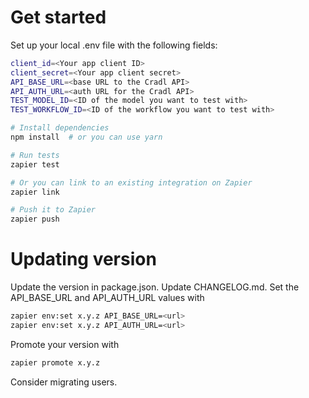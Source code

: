 # Get started
Set up your local .env file with the following fields:
```bash
client_id=<Your app client ID>
client_secret=<Your app client secret>
API_BASE_URL=<base URL to the Cradl API>
API_AUTH_URL=<auth URL for the Cradl API>
TEST_MODEL_ID=<ID of the model you want to test with>
TEST_WORKFLOW_ID=<ID of the workflow you want to test with>
```

```bash
# Install dependencies
npm install  # or you can use yarn

# Run tests
zapier test

# Or you can link to an existing integration on Zapier
zapier link

# Push it to Zapier
zapier push
```

# Updating version

Update the version in package.json. 
Update CHANGELOG.md. 
Set the API_BASE_URL and API_AUTH_URL values with 
```bash
zapier env:set x.y.z API_BASE_URL=<url>
zapier env:set x.y.z API_AUTH_URL=<url>
```
Promote your version with 
```bash
zapier promote x.y.z
```
Consider migrating users.
